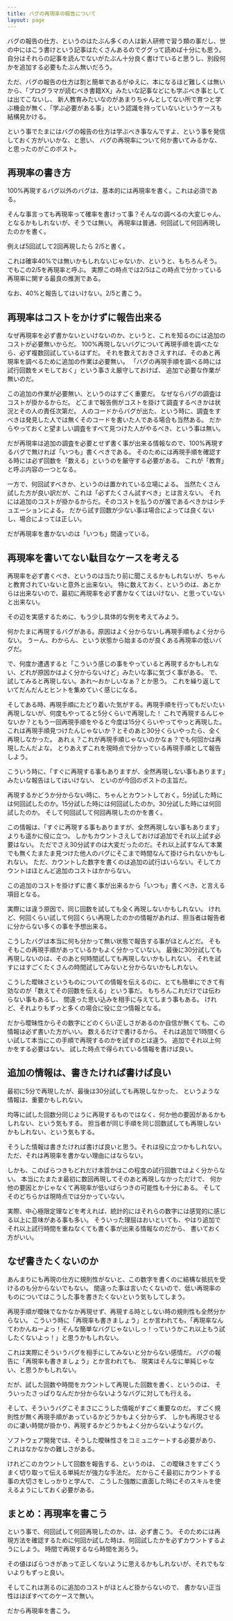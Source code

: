 ```yaml
---
title: バグの再現率の報告について
layout: page
---
```

バグの報告の仕方、というのはたぶん多くの人は新人研修で習う類の事だし、世の中にはこう書けという記事はたくさんあるのでググって読めば十分にも思う。
自分はそれらの記事を読んでないがたぶん十分良く書けていると思うし、別段何かを追加する必要もたぶん無いだろう。

ただ、バグの報告の仕方は割と簡単であるがゆえに、本になるほど難しくは無いから、「プログラマが読むべき書籍XX」みたいな記事などにも学ぶべき事としては出てこないし、
新人教育みたいなのがあまりちゃんとしてない所で育つと学ぶ機会が無く、「学ぶ必要がある事」という認識を持っていないというケースも結構見かける。

という事でたまにはバグの報告の仕方は学ぶべき事なんですよ、という事を発信しておく方がいいかな、と思い、
バグの再現率について何か書いてみるかな、と思ったのがこのポスト。

## 再現率の書き方

100%再現するバグ以外のバグは、基本的には再現率を書く。これは必須である。

そんな事言っても再現率って確率を書けって事？そんなの調べるの大変じゃん、となるかもしれないが、そうでは無い。
再現率は普通、何回試して何回再現したのかを書く。

例えば5回試して2回再現したら 2/5と書く。

これは確率40%では無いかもしれないじゃないか、というと、もちろんそう。
でもこの2/5を再現率と呼ぶ。
実際この時点では2/5はこの時点で分かっている再現率に関する最良の推測である。

なお、40%と報告してはいけない。2/5と書こう。

## 再現率はコストをかけずに報告出来る

なぜ再現率を必ず書かないといけないのか、というと、これを知るのには追加のコストが必要無いからだ。
100%再現しないバグについて再現手順を調べたなら、必ず複数回試しているはずだ。
それを数えておきさえすれば、そのあと再現率を調べるために追加の作業は必要無い。
「バグの再現手順を調べる時には試行回数をメモしておく」という事さえ厳守しておけば、
追加で必要な作業が無いのだ。

この追加の作業が必要無い、というのはすごく重要だ。
なぜならバグの調査はコストが掛かるからだ。
どこまで報告側がコストを掛けて調査するべきかは状況とその人の責任次第だ。
人のコードからバグが出た、という時に、調査をすべきは発見した人では無くそのコードを書いた人である場合も当然ある。
だからやっておくと望ましい調査をすべて見つけた人がやるべき、という事は無い。

だが再現率は追加の調査を必要とせず書く事が出来る情報なので、100%再現するバグで無ければ「いつも」書くべきである。
そのためには再現手順を確認する時には必ず回数を「数える」というのを厳守する必要がある。
これが「教育」と呼ぶ内容の一つとなる。

一方で、何回試すべきか、というのは置かれている立場による。
当然たくさん試した方が良い訳だが、これは「必ずたくさん試すべき」とは言えない。
それには追加のコストが掛かるからだ。そのコストを払うのが誰であるべきかはシチュエーションによる。
だから試す回数が少ない事は場合によっては良くないし、場合によっては正しい。

だが再現率を書かないのは「いつも」間違っている。

## 再現率を書いてない駄目なケースを考える

再現率を必ず書くべき、というのは当たり前に聞こえるかもしれないが、ちゃんと教育されていないと意外と出来ない。
特に数えておく、というのは、あとからは出来ないので、最初に再現率を必ず書かなくてはいけない、と思っていないと出来ない。

その辺を実感するために、もう少し具体的な例を考えてみよう。

何かたまに再現するバグがある。原因はよく分からないし再現手順もよく分からない。
うーん、わからん、という状態から始まるのが良くある再現率の低いバグだ。

で、何度か遭遇すると「こういう感じの事をやっていると再現するかもしれない、どれが原因かはよく分からないけど」みたいな事に気づく事がある。
で、試してみると再現しない。あれ〜おかしいなぁ？とか思う。
これを繰り返していてだんだんとヒントを集めていく感じになる。

そしてある時、再現手順にたどり着いた気がする。再現手順を行ってもだいたい再現しないが、何度もやってると5分くらいで再現した！
これで再現するんじゃないか？ともう一回再現手順をやると今度は15分くらいやってやっと再現した。
これは再現手順見つけたんじゃないか？とそのあと30分くらいやったら、全く再現しなかった。
あれぇ？これが再現手順じゃないのかなぁ？でも何回かは再現したんだよな。
とりあえずこれを現時点で分かっている再現手順として報告しよう。

こういう時に、「すぐに再現する事もありますが、全然再現しない事もあります」みたいな報告はしてはいけない、
といのが今回のポストの主旨だ。

再現するかどうか分からない時に、ちゃんとカウントしておく。5分試した時には何回試したのか。15分試した時には何回試したのか。30分試した時には何回試したのか。
そして何回試して何回再現したのかを書く。

この情報は、「すぐに再現する事もありますが、全然再現しない事もあります」よりも遥かに役に立つ。
しかもカウントさえしておけば追加でそれ以上試す必要はない。
ただでさえ30分試すのは大変だったのだ。それ以上試すなんて本業でも無くたまたま見つけた他人のバグにそこまで時間なんて掛けられないかもしれない。
ただ、カウントした数字を書くのは追加の試行はいらない。そしてカウントはほとんど追加のコストはかからない。

この追加のコストを掛けずに書く事が出来るから「いつも」書くべき、と言える項目となる。

実際には違う原因で、同じ回数を試しても全く再現しないかもしれない。
けれど、何回くらい試して何回くらい再現したのかの情報があれば、担当者は報告者に分からない多くの事を予想出来る。

こうしたバグは本当に何も分かって無い状態で報告する事がほとんどだ。
そもそもこの再現手順があっているかもよく分かっていない。
最後に30分試しても再現しないのは、そのあと何時間試しても再現しないかもしれない。
それを試すにはすごくたくさんの時間試してみないと分からないかもしれない。

こうした曖昧さというものについての情報を伝えるのに、とても簡単にできて有効なのが「数えてその回数を伝える」という事だ。
もちろんこれだけでは伝わらない事もあるし、
間違った思い込みを相手に与えてしまう事もある。
けれど、それよりもずっと多くの場合に役に立つ情報となる。

だから曖昧性からその数字にどのくらい正しさがあるのか自信が無くても、この情報は必ず書いた方がいい。
数えるだけで書けるから。
それは追加で1時間くらい試して本当にこの手順で再現するのかを試すのとは違う。
追加でそれ以上何かをする必要はない。
試した時点で得られている情報を書けば良い。

## 追加の情報は、書きたければ書けば良い

最初に5分で再現したが、最後は30分試しても再現しなかった、
というような情報は、重要かもしれない。

均等に試した回数分同じように再現するものではなく、何か他の要因があるかもしれない、という気もする。
担当者が同じ手順を同じ回数試しても再現しないかもしれない、という気もする。

そうした情報は書きたければ書けば良いと思う。それは役に立つかもしれない。
ただ、それは再現率を書かない理由にはならない。

しかも、このばらつきもどれだけ本質かはこの程度の試行回数ではよく分からない。
本当にたまたま最初に数回再現してそのあと再現しなかっただけで、
何か他の要因とかじゃなくて再現率が低いばらつきの可能性も十分にある。
そしてそのどちらかは現時点では分かっていない。

実際、中心極限定理などを考えれば、統計的にはそれらの数字には感覚的に感じる以上に意味がある事も多い。
そういった理屈はおいといても、やはり追加でそれ以上試行時間を重ねなくても書く事が出来る情報なのだから、
書いておく方がいい。

## なぜ書きたくないのか

あんまりにも再現の仕方に規則性がないと、この数字を書くのに結構な抵抗を受けるのも分からないでもない。
間違った事は言いたくないので、低い再現率のものについてはこうした事を書きたくないという気もしてしまう。

再現手順が曖昧でなかなか再現せず、再現する時としない時の規則性も全然分からない。
こういう時に「再現率も書きましょう」とか言われても、「再現率なんてわかんねーよっ！そんな簡単なバグじゃないしっ！っていうかこれ以上もう試したくないよっ！」と思うかもしれない。

これは実際にそういうバグを相手にしてみないと分からない感情だ。
バグの報告に「再現率も書きましょう」とか言われても、
現実はそんなに単純じゃない、と思うかもしれない。

だが、試した回数や時間をカウントして再現した回数を書く、というのは、
そういったさっぱりなんだか分からないようなバグに対しても行える。

そして、そういうバグこそまさにこうした情報がすごく重要なのだ。
すごく規則性が無く再現手順があっているかどうかもよく分からず、
しかも再現させるのに凄い時間が掛かり、再現するかどうかもよく分からないようなバグ。

ソフトウェア開発では、そうした曖昧性さをコミュニケートする必要があり、
これはなかなかの難しさがある。

けれどこのカウントして回数を報告する、というのは、
この曖昧さをすごくうまく切り取って伝える単純だが強力な手法だ。
だからこそ最初にカウントする事の大切さをしっかりと学んで、
こうした強敵に直面した時にそのスキルを使えるようにしておく必要がある。

## まとめ：再現率を書こう

という事で、何回試して何回再現したのか、は、必ず書こう。
そのためには再現方法を確認するために何回か試した時は、何回試したかを必ずカウントするようにしよう。
時間で再現するなら時間を測ろう。

その値はばらつきがあって正しくないように思えるかもしれないが、それでもないよりもずっと良い。

そしてこれは測るのに追加のコストがほとんど掛からないので、
書かない正当性はほぼすべてのケースで無い。

だから再現率を書こう。